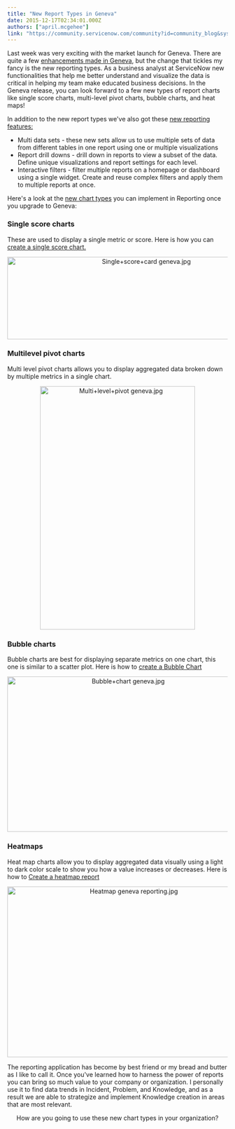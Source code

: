 ```yaml
---
title: "New Report Types in Geneva"
date: 2015-12-17T02:34:01.000Z
authors: ["april.mcgehee"]
link: "https://community.servicenow.com/community?id=community_blog&sys_id=b23deae5dbd0dbc01dcaf3231f9619e5"
---
```

<p>Last week was very exciting with the market launch for Geneva. There are quite a few <a title="i.service-now.com/kb_view.do?sysparm_article=KB0551916" href="https://hi.service-now.com/kb_view.do?sysparm_article=KB0551916">enhancements made in Geneva</a>, but the change that tickles my fancy is the new reporting types. As a business analyst at ServiceNow new functionalities that help me better understand and visualize the data is critical in helping my team make educated business decisions. In the Geneva release, you can look forward to a few new types of report charts like single score charts, multi-level pivot charts, bubble charts, and heat maps!</p><p></p><p>In addition to the new report types we've also got these <a title="ocs.servicenow.com/release_notes/performance_analytics_reporting/r_ReportingRN.html" href="https://docs.servicenow.com/release_notes/performance_analytics_reporting/r_ReportingRN.html">new reporting features:</a></p><ul><li>Multi data sets - these new sets allow us to use multiple sets of data from different tables in one report using one or multiple visualizations</li><li>Report drill downs - drill down in reports to view a subset of the data. Define unique visualizations and report settings for each level.</li><li>Interactive filters - filter multiple reports on a homepage or dashboard using a single widget. Create and reuse complex filters and apply them to multiple reports at once.</li></ul><p></p><p>Here's a look at the <a title="ocs.servicenow.com/use/reporting/reference/r_ReportTypes.html" href="https://docs.servicenow.com/use/reporting/reference/r_ReportTypes.html">new chart types</a> you can implement in Reporting once you upgrade to Geneva:</p><p></p><h3>Single score charts</h3><p>These are used to display a single metric or score. Here is how you can <a href="https://docs.servicenow.com/use/basic_reporting/task/t_CreateASingleScoreChart.html" title="https://docs.servicenow.com/use/basic_reporting/task/t_CreateASingleScoreChart.html">create a single score chart.</a></p><p></p><p style="text-align: center;"><img   alt="Single+score+card geneva.jpg" class="image-5 jive-image" src="7797240edb14dfc03eb27a9e0f96196f.iix" style="width: 620px; height: 188px;"/></p><h3>Multilevel pivot charts</h3><p>Multi level pivot charts allows you to display aggregated data broken down by multiple metrics in a single chart.</p><p style="text-align: center;"><img   alt="Multi+level+pivot geneva.jpg" class="image-6 jive-image" height="554" src="34f684cedb5c5fc068c1fb651f96191d.iix" style="height: 555px; width: 354.618451025057px;" width="354"/></p><h3>Bubble charts</h3><p>Bubble charts are best for displaying separate metrics on one chart, this one is similar to a scatter plot. Here is how to <a title="ocs.servicenow.com/use/basic_reporting/concept/c_BubbleCharts.html" href="https://docs.servicenow.com/use/basic_reporting/concept/c_BubbleCharts.html">create a Bubble Chart</a></p><p></p><p></p><p style="text-align: center;"><img   alt="Bubble+chart geneva.jpg" class="image-7 jive-image" height="354" src="01a1998adb989f048c8ef4621f961900.iix" style="width: 537px; height: 354.246774193548px;" width="537"/></p><h3>Heatmaps</h3><p>Heat map charts allow you to display aggregated data visually using a light to dark color scale to show you how a value increases or decreases. Here is how to <a href="https://docs.servicenow.com/use/basic_reporting/task/t_CreateAHeatmapReport.html" title="https://docs.servicenow.com/use/basic_reporting/task/t_CreateAHeatmapReport.html">Create a heatmap report</a></p><p style="text-align: center;"><img   alt="Heatmap geneva reporting.jpg" class="image-8 jive-image" height="389" src="245d4586db9413043eb27a9e0f96191c.iix" style="width: 563px; height: 389.559677419355px;" width="563"/></p><p></p><p>The reporting application has become by best friend or my bread and butter as I like to call it. Once you've learned how to harness the power of reports   you can bring so much value to your company or organization. I personally use it to find data trends in Incident, Problem, and Knowledge, and as a result we are able to strategize and implement Knowledge creation in areas that are most relevant.</p><p></p><p style="text-align: center;">How are you going to use these new chart types in your organization?</p>